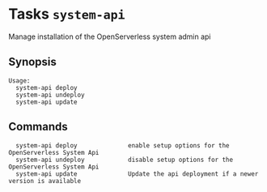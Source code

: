 <!---
Licensed to the Apache Software Foundation (ASF) under one
or more contributor license agreements.  See the NOTICE file
distributed with this work for additional information
regarding copyright ownership.  The ASF licenses this file
to you under the Apache License, Version 2.0 (the
"License"); you may not use this file except in compliance
with the License.  You may obtain a copy of the License at

  http://www.apache.org/licenses/LICENSE-2.0

Unless required by applicable law or agreed to in writing,
software distributed under the License is distributed on an
"AS IS" BASIS, WITHOUT WARRANTIES OR CONDITIONS OF ANY
KIND, either express or implied.  See the License for the
specific language governing permissions and limitations
under the License.
-->
# Tasks `system-api`

Manage installation of the OpenServerless system admin api

## Synopsis

```text
Usage:
  system-api deploy
  system-api undeploy  
  system-api update  
```

## Commands

```
  system-api deploy              enable setup options for the OpenServerless System Api
  system-api undeploy            disable setup options for the OpenServerless System Api
  system-api update              Update the api deployment if a newer version is available
```
